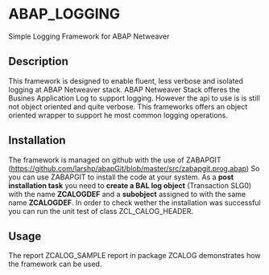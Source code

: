 # ABAP_LOGGING
Simple Logging Framework for ABAP Netweaver

## Description
This framework is designed to enable fluent, less verbose and isolated logging at ABAP Netweaver stack. ABAP Netweaver Stack offeres the Busines Application Log to support logging. However the api to use is is still not object oriented and quite verbose. This frameworks offers an object oriented wrapper to support he most common logging operations.

## Installation
The framework is managed on github with the use of ZABAPGIT (https://github.com/larshp/abapGit/blob/master/src/zabapgit.prog.abap) So you can use ZABAPGIT to install the code at your system. As a __post installation task__ you need to __create a BAL log object__ (Transaction SLG0) with the name __ZCALOGDEF__ and a __subobject__ assigned to with the same name __ZCALOGDEF__. In order to check wether the installation was successful you can run the unit test of class ZCL_CALOG_HEADER.

## Usage
The report ZCALOG_SAMPLE report in package ZCALOG demonstrates how the framework can be used.

